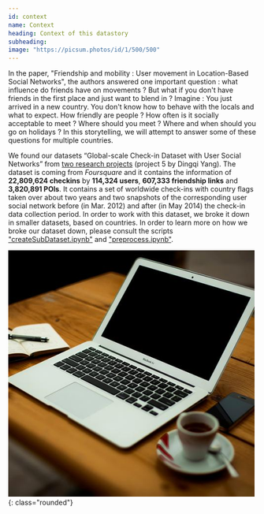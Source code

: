 ```yaml
---
id: context
name: Context
heading: Context of this datastory
subheading: 
image: "https://picsum.photos/id/1/500/500"  
---
```



In the paper, "Friendship and mobility : User movement in Location-Based Social Networks", the authors answered one important question : what influence do friends have on movements ?
But what if you don't have friends in the first place and just want to blend in ? Imagine : You just arrived in a new country. You don't know how to behave with the locals and what to expect. How friendly are people ? How often is it socially acceptable to meet ? Where should you meet ? Where and when should you go on holidays ?
In this storytelling, we will attempt to answer some of these questions for multiple countries.





We found our datasets “Global-scale Check-in Dataset with User Social Networks” from [two research projects](https://sites.google.com/site/yangdingqi/home/foursquare-dataset#h.p_7rmPjnwFGIx9) (project 5 by Dingqi Yang). The dataset is coming from *Foursquare* and it contains the information of **22,809,624 checkins** by **114,324 users**, **607,333 friendship links** and **3,820,891 POIs**. It contains a set of worldwide check-ins with country flags taken over about two years and two snapshots of the corresponding user social network before (in Mar. 2012) and after (in May 2014) the check-in data collection period.
In order to work with this dataset, we broke it down in smaller datasets, based on countries. In order to learn more on how we broke our dataset down, please consult the scripts ["createSubDataset.ipynb"](https://github.com/epfl-ada/ada-2020-project-milestone-p3-p3_les-fraises-tagada/blob/master/createSubDataset.ipynb) and ["preprocess.ipynb"](https://github.com/epfl-ada/ada-2020-project-milestone-p3-p3_les-fraises-tagada/blob/master/preprocess.ipynb).

![gras](img/test.jpg){: class="rounded"}
